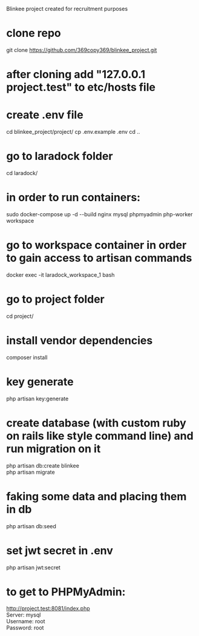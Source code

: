 Blinkee project created for recruitment purposes

# clone repo 
git clone https://github.com/369copy369/blinkee_project.git

# after cloning add "127.0.0.1  project.test" to etc/hosts file

# create .env file
cd blinkee_project/project/
cp .env.example .env
cd ..

# go to laradock folder
cd laradock/

# in order to run containers:    
sudo docker-compose up -d --build nginx mysql phpmyadmin php-worker workspace

# go to workspace container in order to gain access to artisan commands
docker exec -it laradock_workspace_1 bash

# go to project folder
cd project/

# install vendor dependencies
composer install

# key generate
php artisan key:generate

# create database (with custom ruby on rails like style command line) and run migration on it
php artisan db:create blinkee <br />
php artisan migrate

# faking some data and placing them in db
php artisan db:seed

# set jwt secret in .env
php artisan jwt:secret




# to get to PHPMyAdmin:
http://project.test:8081/index.php <br />
Server: mysql <br />
Username: root <br />
Password: root